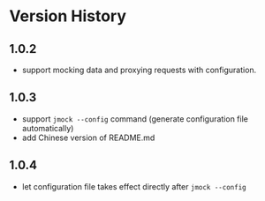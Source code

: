 # Version History

## 1.0.2

- support mocking data and proxying requests with configuration.

## 1.0.3

- support `jmock --config` command (generate configuration file automatically)
- add Chinese version of README.md

## 1.0.4

- let configuration file takes effect directly after `jmock --config`
